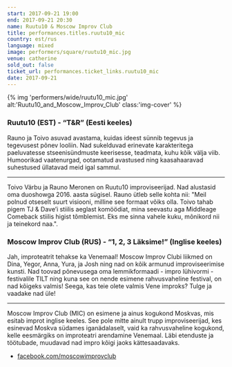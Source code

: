 ```yaml
---
start: 2017-09-21 19:00
end: 2017-09-21 20:30
name: Ruutu10 & Moscow Improv Club
title: performances.titles.ruutu10_mic
country: est/rus
language: mixed
image: performers/square/ruutu10_mic.jpg
venue: catherine
sold_out: false
ticket_url: performances.ticket_links.ruutu10_mic
date: 2017-09-21
---
```

{% img 'performers/wide/ruutu10_mic.jpg' alt:'Ruutu10_and_Moscow_Improv_Club' class:'img-cover' %}

### Ruutu10 (EST) - “T&R” (Eesti keeles)

Rauno ja Toivo asuvad avastama, kuidas ideest sünnib tegevus ja tegevusest põnev looliin. Nad sukelduvad erinevate karakteritega paeluvatesse stseenisündmuste keerisesse, teadmata, kuhu kõik välja viib. Humoorikad vaatenurgad, ootamatud avastused ning kaasahaaravad suhestused üllatavad meid igal sammul.

---

Toivo Värbu ja Rauno Meronen on Ruutu10 improviseerijad. Nad alustasid oma duoshowga 2016. aasta sügisel. Rauno ütleb selle kohta nii: "Meil polnud otseselt suurt visiooni, milline see formaat võiks olla. Toivo tahab pigem TJ & Dave’i stiilis aeglast komöödiat, mina seevastu aga Middleage Comeback stiilis higist tõmblemist. Eks me sinna vahele kuku, mõnikord nii ja teinekord naa.". 

### Moscow Improv Club (RUS) - “1, 2, 3 Läksime!” (Inglise keeles)

Jah, improteatrit tehakse ka Venemaal! 
Moscow Improv Clubi liikmed on Dina, Yegor, Anna, Yura, ja Josh ning nad on kõik armunud improviseerimise kunsti. Nad toovad põnevusega oma lemmikformaadi - impro lühivormi -  festivalile TILT ning kuna see on nende esimene rahvusvaheline festival, on nad kõigeks valmis! Seega, kas teie olete valmis Vene improks? Tulge ja vaadake nad üle!

---

Moscow Improv Club (MIC) on esimene ja ainus kogukond Moskvas, mis esitab improt inglise keeles. See pole mitte ainult trupp improviseerijad, kes esinevad Moskva südames iganädalaselt, vaid ka rahvusvaheline kogukond, kelle eesmärgiks on improteatri arendamine Venemaal. Läbi etenduste ja töötubade, muudavad nad impro kõigi jaoks kättesaadavaks. 

- [facebook.com/moscowimprovclub](https://facebook.com/moscowimprovclub)
